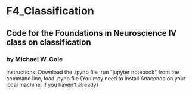# F4_Classification

## Code for the Foundations in Neuroscience IV class on classification
### by Michael W. Cole

Instructions: Download the .ipynb file, run "jupyter notebook" from the command line, load .pynb file
(You may need to install Anaconda on your local machine, if you haven't already)
